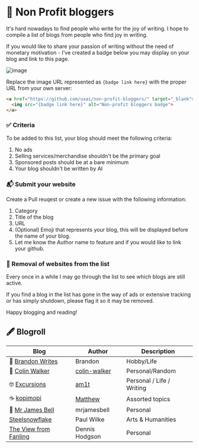 # 💜 Non Profit bloggers
It's hard nowadays to find people who write for the joy of writing. I hope to compile a list of blogs from people who find joy in writing.

If you would like to share your passion of writing without the need of monetary motivation - I've created a badge below you may display on your blog and link to this page.

![image](https://raw.githubusercontent.com/uxai/non-profit-bloggers/main/nonprofit-blogger-badge.svg)

Replace the image URL represented as `{badge link here}` with the proper URL from your own server:

```html
<a href="https://github.com/uxai/non-profit-bloggers/" target="_blank">
  <img src="{badge link here}" alt="Non-profit bloggers badge">
</a>
```
### ✅ Criteria
To be added to this list, your blog should meet the following criteria: 
1. No ads
2. Selling services/merchandise shouldn't be the primary goal
3. Sponsored posts should be at a bare minimum
4. Your blog shouldn't be written by AI

### 📬 Submit your website
Create a Pull reuqest or create a new issue with the following information:
1. Category
2. Title of the blog
3. URL
4. (Optional) Emoji that represents your blog, this will be displayed before the name of your blog.
5. Let me know the Author name to feature and if you would like to link your github.

### 🙅 Removal of websites from the list
Every once in a while I may go through the list to see which blogs are still active.

If you find a blog in the list has gone in the way of ads or extensive tracking or has simply shutdown, please flag it so it may be removed.

Happy blogging and reading!

## 🖋 Blogroll

| Blog        | Author      | Description |
| ----------- | ----------- | ----------- |
| 🖖 [Brandon Writes](https://www.brandonwrites.xyz)      | Brandon     | Hobby/Life
| 🤔 [Colin Walker](https://colinwalker.blog)   | [colin-walker](https://github.com/colin-walker)       | Personal/Random
| 🤓 [Excursions](https://amitgawande.com)   | [am1t](https://github.com/am1t)       | Personal / Life / Writing
| ☕️ [kopimopi](https://kopimopi.com)   | [Matthew](https://github.com/uxai)       | Assorted topics
| 🚀 [Mr James Bell](mrjamesbell.com)   | mrjamesbell        | Personal
|  [Steelsnowflake](https://www.steelsnowflake.org/)   | Paul Wilke        | Arts & Humanities
|  [The View from Fanling](https://dennishodgson.blogspot.com)   | Dennis Hodgson        | Personal
